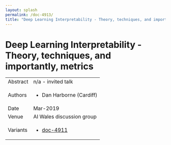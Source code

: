 ```yaml
---
layout: splash
permalink: /doc-4913/
title: "Deep Learning Interpretability - Theory, techniques, and importantly, metrics"
---
```


# Deep Learning Interpretability - Theory, techniques, and importantly, metrics

<table>
    <tbody>
    <tr>
        <td>Abstract</td>
        <td>n/a - invited talk</td>
    </tr>
    <tr>
        <td>Authors</td>
        <td>
            <ul>
                <li>Dan Harborne (Cardiff)</li>
            </ul>
        </td>
    </tr>
    <tr>
        <td>Date</td>
        <td>Mar-2019</td>
    </tr>
    <tr>
        <td>Venue</td>
        <td>AI Wales discussion group</td>
    </tr>
        <tr>
            <td>Variants</td>
            <td>
                <ul>
                    <li><a href="\doc-4911\">doc-4911</a></li>
                </ul>
            </td>
        </tr>
    </tbody>
</table>

